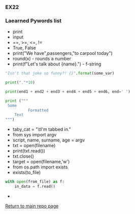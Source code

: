 ### EX22
### Laearned Pywords list

 * print
 * input
 * ==, >=, <=, !=
 * True, False
 * print("We have",passengers,"to carpool today")
 * round(x) - rounds a number
 * print(f"Let's talk about {name}.") - f-string
 ```python
"Isn't that joke so funny?! {}".format(some_var)
```
```python
print("."*10) 
```
```python 
print(end1 + end2 + end3 + end4 + end5 + end6, end=' ') 
```
```python
print ("""
 Some
          Formatted
    Text
""")
```
 * taby_cat = "\tI'm tabbed in."
 * from sys import argv
 * script, name, surname, age = argv
 * txt = open(filename)
 * print(txt.read())
 * txt.close()
 * target = open(filename,'w')
 * from os.path import exists
 * exists(to_file)
```python
with open(from_file) as f:
	in_data = f.read()
```
 * 


[Return to main repo page](https://github.com/Aersum/py-learning)
